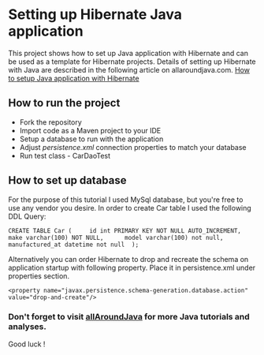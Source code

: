 # Setting up Hibernate Java application

This project shows how to set up Java application with Hibernate and can be used as a template for Hibernate projects. Details of setting up Hibernate with Java are described in the following article on allaroundjava.com. [How to setup Java application with Hibernate](https://allaroundjava.com/setting-up-java-application-with-hibernate-example/)

## How to run the project
* Fork the repository
* Import code as a Maven project to your IDE
* Setup a database to run with the application
* Adjust *persistence.xml* connection properties to match your database
* Run test class - CarDaoTest

## How to set up database 
For the purpose of this tutorial I used MySql database, but you're free to use any vendor you desire. In order to create Car table I used the following DDL Query: 

```CREATE TABLE Car (     id int PRIMARY KEY NOT NULL AUTO_INCREMENT,      make varchar(100) NOT NULL,      model varchar(100) not null,      manufactured_at datetime not null  ); ```

Alternatively you can order Hibernate to drop and recreate the schema on application startup with following property. Place it in persistence.xml under properties section. 

```<property name="javax.persistence.schema-generation.database.action" value="drop-and-create"/>```

### Don't forget to visit [allAroundJava](https://allaroundjava.com/) for more Java tutorials and analyses. 

Good luck !